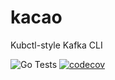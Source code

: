 # kacao

Kubctl-style Kafka CLI

![Go Tests](https://github.com/Vidalee/kacao/actions/workflows/test.yml/badge.svg)
[![codecov](https://codecov.io/gh/Vidalee/kacao/branch/main/graph/badge.svg)](https://codecov.io/gh/Vidalee/kacao)